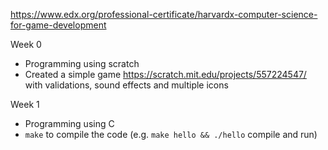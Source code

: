 https://www.edx.org/professional-certificate/harvardx-computer-science-for-game-development

Week 0
- Programming using scratch
- Created a simple game https://scratch.mit.edu/projects/557224547/ with validations, sound effects and multiple icons

Week 1
- Programming using C
- `make` to compile the code (e.g. `make hello && ./hello` compile and run)
